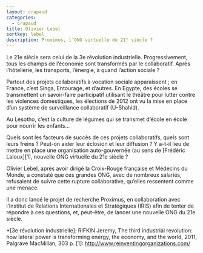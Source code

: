 ```yaml
---
layout: crapaud
categories:
  - crapaud
title: Olivier Lebel
sortkey: lebel
description: Proximus, l’ONG virtuelle du 21° siècle ?
---
```


Le 21e siècle sera celui de la 3e révolution industrielle. Progressivement, tous les champs de l’économie sont transformés par le collaboratif. Après l’hôtellerie, les transports, l’énergie, à quand l’action sociale ?

Partout des projets collaboratifs à vocation sociale apparaissent ; en France, c’est Singa, Entourage, et d’autres. En Egypte, des écoles se transmettent un savoir-faire participatif utilisant le théâtre pour lutter contre les violences domestiques, les élections de 2012 ont vu la mise en place d’un système de surveillance collaboratif (U-Shahid). 

Au Lesotho, c’est la culture de légumes qui se transmet d’école en école pour nourrir les enfants…

Quels sont les facteurs de succès de ces projets collaboratifs, quels sont leurs freins ? Peut-on aider leur éclosion et leur diffusion ? Y a-t-il lieu de mettre en place une organisation auto-gouvernée (au sens de [Frédéric Laloux][1], nouvelle ONG virtuelle du 21e siècle ?  

Olivier Lebel, après avoir dirigé la Croix-Rouge française et Médecins du Monde, a constaté que ces grandes ONG, avec de nombreux salariés, refusaient de suivre cette rupture collaborative, qu’elles ressentent comme une menace. 

Il a donc lancé le projet de recherche Proximus, en collaboration avec l’Institut de Relations Internationales et Stratégiques (IRIS) afin de tenter de répondre à ces questions, et, peut-être, de lancer une nouvelle ONG du 21e siècle.

*[3e révolution industrielle]: RIFKIN Jeremy, The third industrial revolution: how lateral power is transforming energy, the economy, and the world, 2011, Palgrave MacMillan, 303 p.
[1]: http://www.reinventingorganizations.com/
